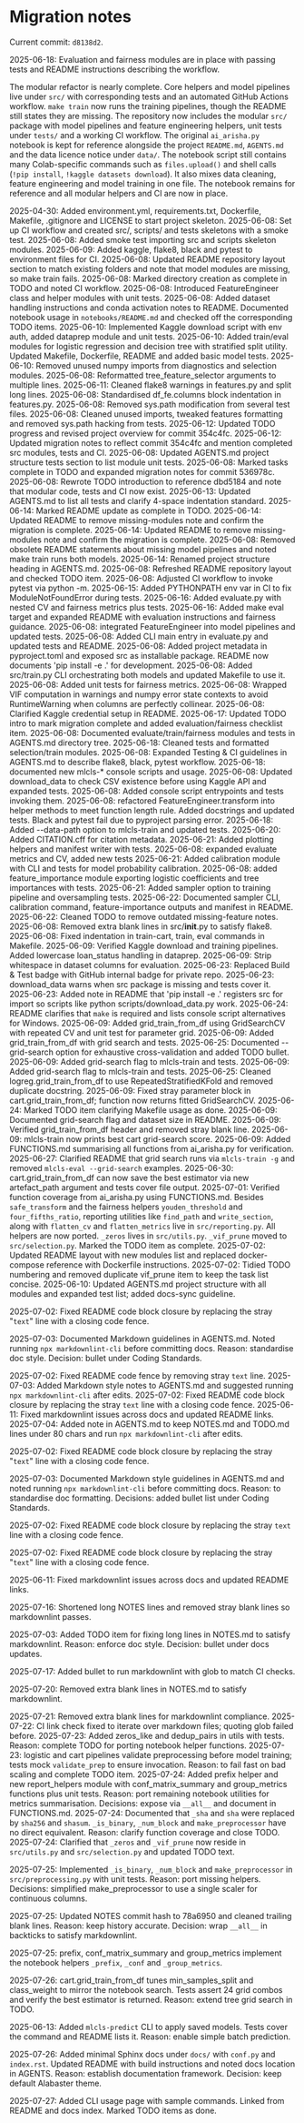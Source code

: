 # Migration notes

Current commit: `d8138d2`.

2025-06-18: Evaluation and fairness modules are in place with passing tests and
README instructions describing the workflow.

The modular refactor is nearly complete. Core helpers and model pipelines live
under `src/` with corresponding tests and an automated GitHub Actions workflow.
`make train` now runs the training pipelines, though the README still states
they are missing.
The repository now includes the modular `src/` package with model pipelines and
feature engineering helpers, unit tests under `tests/` and a working CI
workflow. The original `ai_arisha.py` notebook is kept for reference alongside
the project `README.md`, `AGENTS.md` and the data licence notice under `data/`.
The notebook script still contains many Colab-specific commands such as
`files.upload()` and shell calls (`!pip install`, `!kaggle datasets download`).
It also mixes data cleaning, feature engineering and model training in one file.
The notebook remains for reference and all modular helpers and CI are now in
place.

2025-04-30: Added environment.yml, requirements.txt, Dockerfile, Makefile,
.gitignore and LICENSE to start project skeleton.
2025-06-08: Set up CI workflow and created src/, scripts/ and tests skeletons
with a smoke test.
2025-06-08: Added smoke test importing src and scripts skeleton modules.
2025-06-09: Added kaggle, flake8, black and pytest to environment files for CI.
2025-06-08: Updated README repository layout section to match existing folders
and note that model modules are missing, so make train fails.
2025-06-08: Marked directory creation as complete in TODO and noted CI workflow.
2025-06-08: Introduced FeatureEngineer class and helper modules with unit tests.
2025-06-08: Added dataset handling instructions and conda activation notes to
README. Documented notebook usage in `notebooks/README.md` and checked off the
corresponding TODO items.
2025-06-10: Implemented Kaggle download script with env auth, added dataprep
module and unit tests.
2025-06-10: Added train/eval modules for logistic regression and decision tree
with stratified split utility. Updated Makefile, Dockerfile, README and added
basic model tests.
2025-06-10: Removed unused numpy imports from diagnostics and selection modules.
2025-06-08: Reformatted tree_feature_selector arguments to multiple lines.
2025-06-11: Cleaned flake8 warnings in features.py and split long lines.
2025-06-08: Standardised df_fe.columns block indentation in features.py.
2025-06-08: Removed sys.path modification from several test files.
2025-06-08: Cleaned unused imports, tweaked features formatting and removed
sys.path hacking from tests.
2025-06-12: Updated TODO progress and revised project overview for commit
354c4fc.
2025-06-12: Updated migration notes to reflect commit 354c4fc and mention
completed src modules, tests and CI.
2025-06-08: Updated AGENTS.md project structure tests section to list module
unit tests.
2025-06-08: Marked tasks complete in TODO and expanded migration notes for
commit 536978c.
2025-06-08: Rewrote TODO introduction to reference dbd5184 and note that
modular code, tests and CI now exist.
2025-06-13: Updated AGENTS.md to list all tests and clarify 4-space indentation
standard.
2025-06-14: Marked README update as complete in TODO.
2025-06-14: Updated README to remove missing-modules note and confirm the
migration is complete.
2025-06-14: Updated README to remove missing-modules note and confirm the
migration is complete.
2025-06-08: Removed obsolete README statements about missing model pipelines
and noted make train runs both models.
2025-06-14: Renamed project structure heading in AGENTS.md.
2025-06-08: Refreshed README repository layout and checked TODO item.
2025-06-08: Adjusted CI workflow to invoke pytest via python -m.
2025-06-15: Added PYTHONPATH env var in CI to fix ModuleNotFoundError during
tests.
2025-06-16: Added evaluate.py with nested CV and fairness metrics plus tests.
2025-06-16: Added make eval target and expanded README with evaluation
instructions and fairness guidance.
2025-06-08: integrated FeatureEngineer into model pipelines and updated tests.
2025-06-08: Added CLI main entry in evaluate.py and updated tests and README.
2025-06-08: Added project metadata in pyproject.toml and exposed src as
installable package. README now documents 'pip install -e .' for development.
2025-06-08: Added src/train.py CLI orchestrating both models and updated
Makefile to use it.
2025-06-08: Added unit tests for fairness metrics.
2025-06-08: Wrapped VIF computation in warnings and numpy error state contexts
to avoid RuntimeWarning when columns are perfectly collinear.
2025-06-08: Clarified Kaggle credential setup in README.
2025-06-17: Updated TODO intro to mark migration complete and added
evaluation/fairness checklist item.
2025-06-08: Documented evaluate/train/fairness modules and tests in AGENTS.md
directory tree.
2025-06-18: Cleaned tests and formatted selection/train modules.
2025-06-08: Expanded Testing & CI guidelines in AGENTS.md to describe flake8,
black, pytest workflow.
2025-06-18: documented new mlcls-\* console scripts and usage.
2025-06-08: Updated download_data to check CSV existence before using Kaggle
API and expanded tests.
2025-06-08: Added console script entrypoints and tests invoking them.
2025-06-08: refactored FeatureEngineer.transform into helper methods to meet
function length rule. Added docstrings and updated tests. Black and pytest fail
due to pyproject parsing error.
2025-06-18: Added --data-path option to mlcls-train and updated tests.
2025-06-20: Added CITATION.cff for citation metadata.
2025-06-21: Added plotting helpers and manifest writer with tests.
2025-06-08: expanded evaluate metrics and CV, added new tests
2025-06-21: Added calibration module with CLI and tests for model probability
calibration.
2025-06-08: added feature_importance module exporting logistic coefficients and
tree importances with tests.
2025-06-21: Added sampler option to training pipeline and oversampling tests.
2025-06-22: Documented sampler CLI, calibration command, feature-importance
outputs and manifest in README.
2025-06-22: Cleaned TODO to remove outdated missing-feature notes.
2025-06-08: Removed extra blank lines in src/**init**.py to satisfy flake8.
2025-06-08: Fixed indentation in train-cart, train, eval commands in Makefile.
2025-06-09: Verified Kaggle download and training pipelines. Added lowercase
loan_status handling in dataprep.
2025-06-09: Strip whitespace in dataset columns for evaluation.
2025-06-23: Replaced Build & Test badge with GitHub internal badge for private
repo.
2025-06-23: download_data warns when src package is missing and tests cover it.
2025-06-23: Added note in README that 'pip install -e .' registers src for
import so scripts like python scripts/download_data.py work.
2025-06-24: README clarifies that `make` is required and lists console script
alternatives for Windows.
2025-06-09: Added grid_train_from_df using GridSearchCV with repeated CV and
unit test for parameter grid.
2025-06-09: Added grid_train_from_df with grid search and tests.
2025-06-25: Documented --grid-search option for exhaustive cross-validation and
added TODO bullet.
2025-06-09: Added grid-search flag to mlcls-train and tests.
2025-06-09: Added grid-search flag to mlcls-train and tests.
2025-06-25: Cleaned logreg.grid_train_from_df to use RepeatedStratifiedKFold
and removed duplicate docstring.
2025-06-09: Fixed stray parameter block in cart.grid_train_from_df; function
now returns fitted GridSearchCV.
2025-06-24: Marked TODO item clarifying Makefile usage as done.
2025-06-09: Documented grid-search flag and dataset size in README.
2025-06-09: Verified grid_train_from_df header and removed stray blank line.
2025-06-09: mlcls-train now prints best cart grid-search score.
2025-06-09: Added FUNCTIONS.md summarising all functions from ai_arisha.py for
verification.
2025-06-27: Clarified README that grid search runs via `mlcls-train -g` and
removed
`mlcls-eval --grid-search` examples.
2025-06-30: cart.grid_train_from_df can now save the best estimator via new
artefact_path argument and tests cover file output.
2025-07-01: Verified function coverage from ai_arisha.py using FUNCTIONS.md.
Besides
`safe_transform` and the fairness helpers `youden_threshold` and
`four_fifths_ratio`, reporting utilities like `find_path` and `write_section`,
along with `flatten_cv` and `flatten_metrics` live in `src/reporting.py`.
All helpers are now ported. `_zeros` lives in `src/utils.py`.
`_vif_prune` moved to `src/selection.py`. Marked the TODO item as complete.
2025-07-02: Updated README layout with new modules list and replaced
docker-compose reference with Dockerfile instructions.
2025-07-02: Tidied TODO numbering and removed duplicate vif_prune item
to keep the task list concise.
2025-06-10: Updated AGENTS.md project structure with all modules and expanded
test list; added docs-sync guideline.

2025-07-02: Fixed README code block closure by replacing the stray "```text```"
line with a closing code fence.

2025-07-03: Documented Markdown guidelines in AGENTS.md. Noted running
`npx markdownlint-cli` before committing docs. Reason: standardise doc style.
Decision: bullet under Coding Standards.

2025-07-02: Fixed README code fence by removing stray `text` line.
2025-07-03: Added Markdown style notes to AGENTS.md and suggested running
`npx markdownlint-cli` after edits.
2025-07-02: Fixed README code block closure by replacing the stray `text`
line with a closing code fence.
2025-06-11: Fixed markdownlint issues across docs and updated README links.
2025-07-04: Added note in AGENTS.md to keep NOTES.md and TODO.md lines under
80 chars and run `npx markdownlint-cli` after edits.

2025-07-02: Fixed README code block closure by replacing the stray "```text```"
line with a closing code fence.

2025-07-03: Documented Markdown style guidelines in AGENTS.md and noted running
`npx markdownlint-cli` before committing docs. Reason: to standardise doc
formatting. Decisions: added bullet list under Coding Standards.

2025-07-02: Fixed README code block closure by replacing the stray
```text``` line with a closing code fence.

2025-07-02: Fixed README code block closure by replacing the stray "```text```"
line with a closing code fence.

2025-06-11: Fixed markdownlint issues across docs and updated README links.

2025-07-16: Shortened long NOTES lines and removed stray blank lines so
markdownlint passes.

2025-07-03: Added TODO item for fixing long lines in NOTES.md to satisfy
markdownlint. Reason: enforce doc style. Decision: bullet under docs updates.

2025-07-17: Added bullet to run markdownlint with glob to match CI checks.

2025-07-20: Removed extra blank lines in NOTES.md to satisfy markdownlint.

2025-07-21: Removed extra blank lines for markdownlint compliance.
2025-07-22: CI link check fixed to iterate over markdown files;
quoting glob failed before.
2025-07-23: Added zeros_like and dedup_pairs in utils with tests. Reason:
  complete TODO for porting notebook helper functions.
2025-07-23: logistic and cart pipelines validate preprocessing before model
training; tests mock `validate_prep` to ensure invocation. Reason: to fail fast
on bad scaling and complete TODO item.
2025-07-24: Added prefix helper and new report_helpers module with
conf_matrix_summary and group_metrics functions plus unit tests.
Reason: port remaining notebook utilities for metrics summarisation.
Decisions: expose via `__all__` and document in FUNCTIONS.md.
2025-07-24: Documented that `_sha` and `sha` were replaced by `sha256` and
`shasum`. `_is_binary`, `_num_block` and `make_preprocessor` have no direct
equivalent. Reason: clarify function coverage and close TODO.
2025-07-24: Clarified that `_zeros` and `_vif_prune` now reside in
`src/utils.py` and `src/selection.py` and updated TODO text.

2025-07-25: Implemented `_is_binary`, `_num_block` and `make_preprocessor`
 in `src/preprocessing.py` with unit tests. Reason: port missing helpers.
 Decisions: simplified make_preprocessor to use a single scaler for
 continuous columns.

2025-07-25: Updated NOTES commit hash to 78a6950 and cleaned trailing blank lines.
 Reason: keep history accurate.
 Decision: wrap `__all__` in backticks to satisfy markdownlint.

2025-07-25: prefix, conf_matrix_summary and group_metrics implement the
notebook helpers `_prefix`, `_conf` and `_group_metrics`.

2025-07-26: cart.grid_train_from_df tunes min_samples_split and class_weight
 to mirror the notebook search. Tests assert 24 grid combos and verify the
 best estimator is returned. Reason: extend tree grid search in TODO.

2025-06-13: Added `mlcls-predict` CLI to apply saved models. Tests cover the
command and README lists it. Reason: enable simple batch prediction.

2025-07-26: Added minimal Sphinx docs under `docs/` with `conf.py` and
 `index.rst`. Updated README with build instructions and noted docs location
 in AGENTS. Reason: establish documentation framework. Decision: keep default
 Alabaster theme.

2025-07-27: Added CLI usage page with sample commands.
Linked from README and docs index. Marked TODO items as done.
